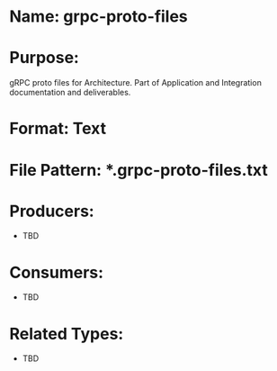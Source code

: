 # Name: grpc-proto-files

# Purpose:
gRPC proto files for Architecture. Part of Application and Integration documentation and deliverables.

# Format: Text

# File Pattern: *.grpc-proto-files.txt

# Producers:
- TBD

# Consumers:
- TBD

# Related Types:
- TBD

